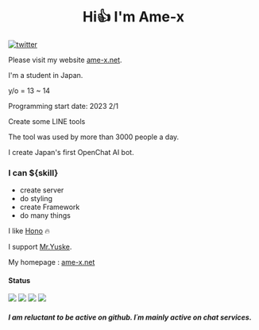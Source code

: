 <h1 align="center"> Hi👍 I'm Ame-x</h1>  

[![twitter](https://img.shields.io/twitter/follow/amex2189?style=social)](https://twitter.com/amex2189)

Please visit my website [ame-x.net](https://ame-x.net).

I'm a student in Japan.

y/o = 13 ~ 14

Programming start date: 2023 2/1

Create some LINE tools

The tool was used by more than 3000 people a day.

I create Japan's first OpenChat AI bot.


### I can ${skill}
- create server
- do styling
- create Framework
- do many things

I like [Hono](https://github.com/honojs/hono) 🔥

I support [Mr.Yuske](https://github.com/Yusukebe).

My homepage : [ame-x.net](https://www.ame-x.net)

#### Status


![](http://github-profile-summary-cards.vercel.app/api/cards/most-commit-language?username=EdamAme-x&theme=2077)
![](http://github-profile-summary-cards.vercel.app/api/cards/repos-per-language?username=EdamAme-x&theme=aura_dark)
![](http://github-profile-summary-cards.vercel.app/api/cards/productive-time?username=EdamAme-x&theme=aura_dark&utcOffset=8)
![](http://github-profile-summary-cards.vercel.app/api/cards/stats?username=EdamAme-x&theme=2077)

##### I am reluctant to be active on github. I´m mainly active on chat services.
